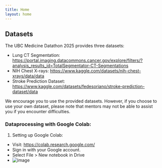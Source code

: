 ```yaml
---
title: Home
layout: home
---
```


## Datasets

The UBC Medicine Datathon 2025 provides three datasets:

- Lung CT Segmentation: https://portal.imaging.datacommons.cancer.gov/explore/filters/?analysis_results_id=TotalSegmentator-CT-Segmentations
- NIH Chest X-rays: https://www.kaggle.com/datasets/nih-chest-xrays/data/data
- Stroke Prediction Dataset: https://www.kaggle.com/datasets/fedesoriano/stroke-prediction-dataset/data

We encourage you to use the provided datasets. However, if you choose to use your own dataset, please note that mentors may not be able to assist you if you encounter difficulties.

### Dataprocessing with Google Colab:

1. Setting up Google Colab:
- Visit: https://colab.research.google.com/
- Sign in with your Google account.
- Select File > New notebook in Drive
- ![image](https://github.com/user-attachments/assets/933f35ab-35cc-4bcb-9e40-cd28d728bbc3)
